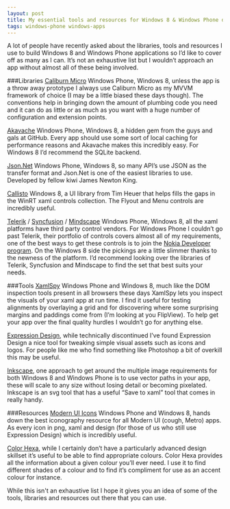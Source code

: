 ```yaml
---
layout: post
title: My essential tools and resources for Windows 8 & Windows Phone development
tags: windows-phone windows-apps
---
```


A lot of people have recently asked about the libraries, tools and resources I use to build Windows 8 and Windows Phone applications so I’d like to cover off as many as I can. It’s not an exhaustive list but I wouldn’t approach an app without almost all of these being involved.

###Libraries
[Caliburn Micro][cm] Windows Phone, Windows 8, unless the app is a throw away prototype I always use Caliburn Micro as my MVVM framework of choice (I may be a little biased these days though). The conventions help in bringing down the amount of plumbing code you need and it can do as little or as much as you want with a huge number of configuration and extension points.

[Akavache][akavache] Windows Phone, Windows 8, a hidden gem from the guys and gals at GitHub. Every app should use some sort of local caching for performance reasons and Akavache makes this incredibly easy. For Windows 8 I’d recommend the SQLite backend.

[Json.Net][json] Windows Phone, Windows 8, so many API’s use JSON as the transfer format and Json.Net is one of the easiest libraries to use.  Developed by fellow kiwi James Newton King.

[Callisto][callisto] Windows 8, a UI library from Tim Heuer that helps fills the gaps in the WinRT xaml controls collection. The Flyout and Menu controls are incredibly useful.

[Telerik][telerik] / [Syncfusion][syncfusion] / [Mindscape][mindscape] Windows Phone, Windows 8, all the xaml platforms have third party control vendors. For Windows Phone I couldn’t go past Telerik, their portfolio of controls covers almost all of my requirements, one of the best ways to get these controls is to join the [Nokia Developer program][nokia].  On the Windows 8 side the pickings are a little slimmer thanks to the newness of the platform. I’d recommend looking over the libraries of Telerik, Syncfusion and Mindscape to find the set that best suits your needs.

###Tools
[XamlSpy][xaml] Windows Phone and Windows 8, much like the DOM inspection tools present in all browsers these days XamlSpy lets you inspect the visuals of your xaml app at run time. I find it useful for testing alignments by overlaying a grid and for discovering where some surprising margins and paddings come from (I’m looking at you FlipView). To help get your app over the final quality hurdles I wouldn’t go for anything else.

[Expression Design][design], while technically discontinued I’ve found Expression Design a nice tool for tweaking simple visual assets such as icons and logos. For people like me who find something like Photoshop a bit of overkill this may be useful.

[Inkscape][ink], one approach to get around the multiple image requirements for both Windows 8 and Windows Phone is to use vector paths in your app, these will scale to any size without losing detail or becoming pixelated. Inkscape is an svg tool that has a useful “Save to xaml” tool that comes in really handy.

###Resources
[Modern UI Icons][mui] Windows Phone and Windows 8, hands down the best iconography resource for all Modern UI (cough, Metro) apps. As every icon in png, xaml and design (for those of us who still use Expression Design) which is incredibly useful.

[Color Hexa][color], while I certainly don’t have a particularly advanced design skillset it’s useful to be able to find appropriate colours. Color Hexa provides all the information about a given colour you’ll ever need. I use it to find different shades of a colour and to find it’s compliment for use as an accent colour for instance.

While this isn't an exhaustive list I hope it gives you an idea of some of the tools, libraries and resources out there that you can use.

[cm]: https://github.com/BlueSpire/Caliburn.Micro
[akavache]: https://github.com/github/Akavache
[json]: https://json.codeplex.com/
[callisto]: https://github.com/timheuer/callisto
[telerik]: http://www.telerik.com/developer-productivity-tools.aspx
[syncfusion]: http://www.syncfusion.com/
[mindscape]: http://www.mindscapehq.com/
[nokia]: http://www.developer.nokia.com/Developer_Programs/
[xaml]: http://xamlspy.com/
[design]: http://www.microsoft.com/expression/eng/
[ink]: http://inkscape.org/
[mui]: http://modernuiicons.com/
[color]: http://www.colorhexa.com/
